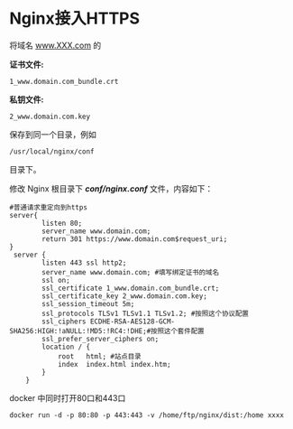 # Nginx接入HTTPS

将域名 www.XXX.com 的

**证书文件:**
```
1_www.domain.com_bundle.crt 
```
**私钥文件:**
```
2_www.domain.com.key
```
保存到同一个目录，例如 
```
/usr/local/nginx/conf 
```
目录下。

修改 Nginx 根目录下 ***conf/nginx.conf*** 文件，内容如下：

```
#普通请求重定向到https
server{
        listen 80;
        server_name www.domain.com;
        return 301 https://www.domain.com$request_uri;
}
 server {
        listen 443 ssl http2;
        server_name www.domain.com; #填写绑定证书的域名
        ssl on;
        ssl_certificate 1_www.domain.com_bundle.crt;
        ssl_certificate_key 2_www.domain.com.key;
        ssl_session_timeout 5m;
        ssl_protocols TLSv1 TLSv1.1 TLSv1.2; #按照这个协议配置
        ssl_ciphers ECDHE-RSA-AES128-GCM-SHA256:HIGH:!aNULL:!MD5:!RC4:!DHE;#按照这个套件配置
        ssl_prefer_server_ciphers on;
        location / {
            root   html; #站点目录
            index  index.html index.htm;
        }
    }
```   
docker 中同时打开80口和443口
```
docker run -d -p 80:80 -p 443:443 -v /home/ftp/nginx/dist:/home xxxx
```